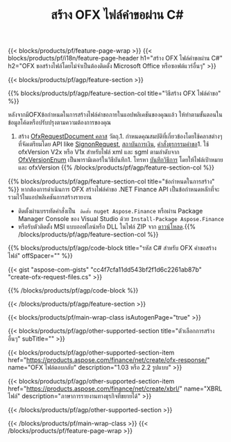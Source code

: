 ﻿---
title: สร้าง OFX ไฟล์คำขอผ่าน C#
description: โค้ดตัวอย่างสำหรับการสร้างไฟล์คำขอ OFX ใช้รหัสตัวอย่าง API สำหรับการสร้างไฟล์คำขอแบทช์ OFX ภายในแอปพลิเคชันที่ใช้ .NET 
url: /th/net/create/ofx-request/
family: finance
platformtag: net
feature: create
informat: OFX Request
outformat: 
otherformats: OFX Response
---
{{< blocks/products/pf/feature-page-wrap >}}
{{< blocks/products/pf/i18n/feature-page-header h1="สร้าง OFX ไฟล์คำขอผ่าน C#" h2="OFX ขอสร้างไฟล์โดยไม่จำเป็นต้องติดตั้ง Microsoft Office หรือซอฟต์แวร์อื่นๆ" >}}

{{< blocks/products/pf/agp/feature-section >}}

{{% blocks/products/pf/agp/feature-section-col title="วิธีสร้าง OFX ไฟล์คำขอ" %}}

หลังจากมีOFXข้อกำหนดในการสร้างไฟล์คำขอภายในแอปพลิเคชันของคุณแล้ว ให้ทำตามขั้นตอนในข้อมูลโค้ดหรือปรับปรุงตามความต้องการของคุณ

1. สร้าง [OfxRequestDocument คลาส](https://apireference.aspose.com/finance/net/aspose.finance.ofx/ofxrequestdocument) วัตถุ.1. กำหนดคุณสมบัติที่เกี่ยวข้องโดยใช้คลาสต่างๆ ที่จัดเตรียมโดย API like [SignonRequest](https://apireference.aspose.com/finance/net/aspose.finance.ofx.signon/signonrequest), [สถาบันการเงิน](https://apireference.aspose.com/finance/net/aspose.finance.ofx.signon/financialinstitution), [คำสั่งธุรกรรมคำขอ](https://apireference.aspose.com/finance/net/aspose.finance.ofx.bank/statementtransactionrequest)1. ใช้ ofxVersion V2x หรือ V1x สำหรับไฟล์ xml และ sgml ตามลำดับจาก [OfxVersionEnum](https://apireference.aspose.com/finance/net/aspose.finance.ofx/ofxversionenum) เป็นพารามิเตอร์ในวิธีบันทึก1. โทรหา [บันทึกวิธีการ](https://apireference.aspose.com/finance/net/aspose.finance.ofx/ofxrequestdocument/methods/save) โดยให้ไฟล์เป้าหมายและ ofxVersion
{{% /blocks/products/pf/agp/feature-section-col %}}

{{% blocks/products/pf/agp/feature-section-col title="ข้อกำหนดในการสร้าง" %}}
หากต้องการดำเนินการ OFX สร้างไฟล์คำขอ .NET Finance API เป็นข้อกำหนดหลักที่จะรวมไว้ในแอปพลิเคชันการสร้างรายงาน 
- ติดตั้งผ่านบรรทัดคำสั่งเป็น ``` ติดตั้ง nuget Aspose.Finance``` หรือผ่าน Package Manager Console ของ Visual Studio ด้วย ```Install-Package Aspose.Finance```
- หรือรับตัวติดตั้ง MSI แบบออฟไลน์หรือ DLL ในไฟล์ ZIP จาก [ดาวน์โหลด](https://downloads.aspose.com/finance/net).{{% /blocks/products/pf/agp/feature-section-col %}}

{{% blocks/products/pf/agp/code-block title="รหัส C# สำหรับ OFX คำขอสร้างไฟล์" offSpacer="" %}}

{{< gist "aspose-com-gists" "cc4f7cfa11dd543bf2f1d6c2261ab87b" "create-ofx-request-files.cs" >}}

{{% /blocks/products/pf/agp/code-block %}}

{{< /blocks/products/pf/agp/feature-section >}}

{{< blocks/products/pf/main-wrap-class isAutogenPage="true" >}}

{{< blocks/products/pf/agp/other-supported-section title="ตัวเลือกการสร้างอื่นๆ" subTitle="" >}}

{{< blocks/products/pf/agp/other-supported-section-item href="https://products.aspose.com/finance/net/create/ofx-response/" name="OFX ไฟล์ตอบกลับ" description="1.03 หรือ 2.2 รูปแบบ" >}}

{{< blocks/products/pf/agp/other-supported-section-item href="https://products.aspose.com/finance/net/create/xbrl/" name="XBRL ไฟล์" description="ภาษาการรายงานทางธุรกิจที่ขยายได้" >}}


{{< /blocks/products/pf/agp/other-supported-section >}}

{{< /blocks/products/pf/main-wrap-class >}}
{{< /blocks/products/pf/feature-page-wrap >}}